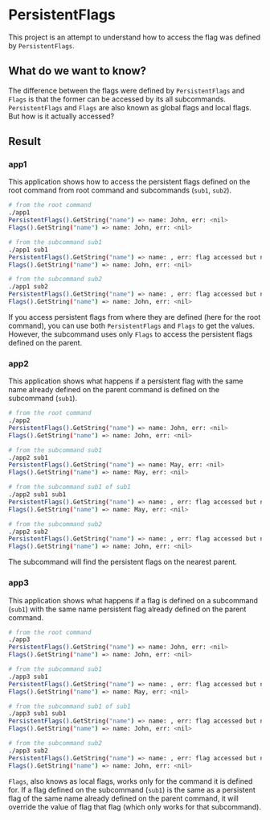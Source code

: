 # PersistentFlags

This project is an attempt to understand how to access the flag was defined by `PersistentFlags`.

## What do we want to know?

The difference between the flags were defined by `PersistentFlags` and `Flags` is that the former can be accessed by its all subcommands. `PersistentFlags` and `Flags` are also known as global flags and local flags. But how is it actually accessed?

## Result

### app1

This application shows how to access the persistent flags defined on the root command from root command and subcommands (`sub1`, `sub2`).

```sh
# from the root command
./app1
PersistentFlags().GetString("name") => name: John, err: <nil>
Flags().GetString("name") => name: John, err: <nil>

# from the subcommand sub1
./app1 sub1
PersistentFlags().GetString("name") => name: , err: flag accessed but not defined: name
Flags().GetString("name") => name: John, err: <nil>

# from the subcommand sub2
./app1 sub2
PersistentFlags().GetString("name") => name: , err: flag accessed but not defined: name
Flags().GetString("name") => name: John, err: <nil>
```

If you access persistent flags from where they are defined (here for the root command), you can use both `PersistentFlags` and `Flags` to get the values. However, the subcommand uses only `Flags` to access the persistent flags defined on the parent.

### app2

This application shows what happens if a persistent flag with the same name already defined on the parent command is defined on the subcommand (`sub1`).

```sh
# from the root command
./app2 
PersistentFlags().GetString("name") => name: John, err: <nil>
Flags().GetString("name") => name: John, err: <nil>

# from the subcommand sub1
./app2 sub1
PersistentFlags().GetString("name") => name: May, err: <nil>
Flags().GetString("name") => name: May, err: <nil>

# from the subcommand sub1 of sub1
./app2 sub1 sub1
PersistentFlags().GetString("name") => name: , err: flag accessed but not defined: name
Flags().GetString("name") => name: May, err: <nil>

# from the subcommand sub2
./app2 sub2
PersistentFlags().GetString("name") => name: , err: flag accessed but not defined: name
Flags().GetString("name") => name: John, err: <nil>
```

The subcommand will find the persistent flags on the nearest parent.

### app3

This application shows what happens if a flag is defined on a subcommand (`sub1`) with the same name persistent flag already defined on the parent command.

```sh
# from the root command
./app3
PersistentFlags().GetString("name") => name: John, err: <nil>
Flags().GetString("name") => name: John, err: <nil>

# from the subcommand sub1
./app3 sub1
PersistentFlags().GetString("name") => name: , err: flag accessed but not defined: name
Flags().GetString("name") => name: May, err: <nil>

# from the subcommand sub1 of sub1
./app3 sub1 sub1
PersistentFlags().GetString("name") => name: , err: flag accessed but not defined: name
Flags().GetString("name") => name: John, err: <nil>

# from the subcommand sub2
./app3 sub2
PersistentFlags().GetString("name") => name: , err: flag accessed but not defined: name
Flags().GetString("name") => name: John, err: <nil>
```

`Flags`, also knows as local flags, works only for the command it is defined for. If a flag defined on the subcommand (`sub1`) is the same as a persistent flag of the same name already defined on the parent command, it will override the value of flag that flag (which only works for that subcommand).
